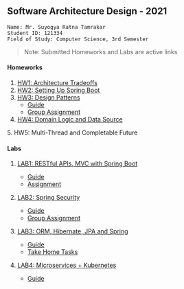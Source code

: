 ## Software Architecture Design - 2021

```
Name: Mr. Suyogya Ratna Tamrakar
Student ID: 121334
Field of Study: Computer Science, 3rd Semester
```

>Note: Submitted Homeworks and Labs are active links

#### Homeworks
1. [HW1: Architecture Tradeoffs](https://github.com/Suyogyart/SAD-2021/tree/master/HW1)
2. [HW2: Setting Up Spring Boot](https://github.com/Suyogyart/SAD-2021/tree/master/HW2)
3. [HW3: Design Patterns](https://github.com/Suyogyart/SAD-2021/tree/master/HW3) 
    * [Guide](https://github.com/Suyogyart/SAD-2021/tree/master/HW3/design-patterns) 
    * [Group Assignment](https://github.com/shubhanginigon/Bid-Buy-Sell-Project)
4. [HW4: Domain Logic and Data Source](https://github.com/Suyogyart/SAD-2021/tree/master/HW4)

[comment]: <> (5. [HW5: Multi-Thread and Completable Future]&#40;https://github.com/Suyogyart/SAD-2021/tree/master/HW5&#41;)
5. HW5: Multi-Thread and Completable Future

#### Labs
1. [LAB1: RESTful APIs, MVC with Spring Boot](https://github.com/Suyogyart/SAD-2021/tree/master/LAB1)
    * [Guide](https://github.com/Suyogyart/SAD-2021/tree/master/LAB1/Lab1_Guide)
    * [Assignment](https://github.com/Suyogyart/SAD-2021/tree/master/LAB1/Lab1)
   
2. [LAB2: Spring Security](https://github.com/Suyogyart/SAD-2021/tree/master/LAB2/Lab2_Guide)
    * [Guide](https://github.com/Suyogyart/SAD-2021/tree/master/LAB2/Lab2_Guide)
    * [Group Assignment](https://github.com/shubhanginigon/Bid-Buy-Sell-Project)
   
3. [LAB3: ORM, Hibernate, JPA and Spring](https://github.com/Suyogyart/SAD-2021/tree/master/LAB3)
   * [Guide](https://github.com/Suyogyart/SAD-2021/tree/master/LAB3)
   * [Take Home Tasks](https://github.com/Suyogyart/SAD-2021/tree/master/LAB3/Lab3)
   
4. [LAB4: Microservices + Kubernetes](https://github.com/Suyogyart/SAD-2021/tree/master/LAB4/note)
   * [Guide](https://github.com/Suyogyart/SAD-2021/tree/master/LAB3/note)
